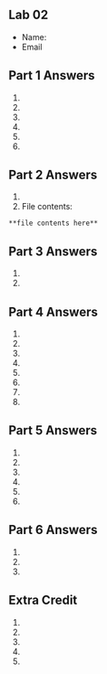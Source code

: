 ## Lab 02

- Name:
- Email

## Part 1 Answers

1. 
2. 
3. 
4. 
5. 
6. 

## Part 2 Answers

1. 
2. File contents:
```
**file contents here**
```

## Part 3 Answers

1. 
2. 

## Part 4 Answers

1. 
2. 
3. 
4. 
5. 
6. 
7. 
8. 

## Part 5 Answers

1. 
2. 
3. 
4. 
5. 
6. 

## Part 6 Answers

1. 
2. 
3. 

## Extra Credit

1. 
2. 
3. 
4. 
5. 
